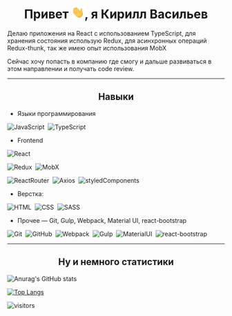 <h1 align="center">Привет <img src="https://raw.githubusercontent.com/kirillwork56/kirillwork56/master/Hi.gif" width="30px">, я Кирилл Васильев </h1>

<p>
Делаю приложения на React с использованием TypeScript, для хранения состояния использую Redux, для асинхронных операций Redux-thunk, так же имею опыт использования MobX 

Сейчас хочу попасть в компанию где смогу и дальше развиваться в этом направлении и получать code review.
</p>

------------

<h2 align="center">Навыки</h2>

- Языки программирования

![JavaScript](https://img.shields.io/badge/-JavaScript-05122A?style=center&logo=javascript)&nbsp; 
![TypeScript](https://img.shields.io/badge/-TypeScript-05122A?style=center&logo=TypeScript)&nbsp; 

- Frontend

![React](https://img.shields.io/badge/-React-05122A?style=flat&logo=react)&nbsp;

![Redux](https://img.shields.io/badge/-Redux-05122A?style=flat&logo=Redux)&nbsp;
![MobX](https://img.shields.io/badge/-MobX-05122A?style=flat&logo=MobX)&nbsp;


![ReactRouter](https://img.shields.io/badge/-React_Router-05122A?style=flat&logo=Reactrouter)&nbsp;
![Axios](https://img.shields.io/badge/-Axios-05122A?style=flat&logo=Axios)&nbsp;
![styledComponents](https://img.shields.io/badge/-styled_components-05122A?style=flat&logo=styled-components
)&nbsp;

- Верстка:

![HTML](https://img.shields.io/badge/-HTML-05122A?style=flat&logo=HTML5)&nbsp;
![CSS](https://img.shields.io/badge/-CSS-05122A?style=flat&logo=CSS3)&nbsp;
![SASS](https://img.shields.io/badge/-SASS-05122A?style=flat&logo=SASS)&nbsp;

- Прочее — Git, Gulp, Webpack, Material UI, react-bootstrap

![Git](https://img.shields.io/badge/-Git-05122A?style=flat&logo=Git)&nbsp;
![GitHub](https://img.shields.io/badge/-GitHub-05122A?style=flat&logo=GitHub)&nbsp;
![Webpack](https://img.shields.io/badge/-Webpack-05122A?style=flat&logo=Webpack)&nbsp;
![Gulp](https://img.shields.io/badge/-Gulp-05122A?style=flat&logo=Gulp)&nbsp;
![MaterialUI](https://img.shields.io/badge/-Material_UI-05122A?style=flat&logo=MaterialUI)&nbsp;
![react-bootstrap](https://img.shields.io/badge/-React_bootstrap-05122A?style=flat&logo=bootstrap)&nbsp;


------------


<h2 align="center">Ну и немного статистики</h2>

![Anurag's GitHub stats](https://github-readme-stats.vercel.app/api?username=kirillwork56&show_icons=true&hide=stars,prs,issues,contribs&count_private=true)


[![Top Langs](https://github-readme-stats.vercel.app/api/top-langs/?username=kirillwork56&layout=compact)](https://github.com/kirillwork56)

![visitors](https://visitor-badge.laobi.icu/badge?page_id=kirillwork56.id)
